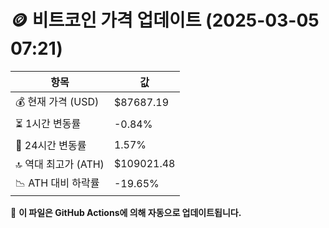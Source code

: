 # 🪙 비트코인 가격 업데이트 (2025-03-05 07:21)

| 항목                | 값 |
|--------------------|----------------|
| 💰 현재 가격 (USD) | $87687.19 |
| ⏳ 1시간 변동률    | -0.84% |
| 📆 24시간 변동률   | 1.57% |
| 🔝 역대 최고가 (ATH) | $109021.48 |
| 📉 ATH 대비 하락률 | -19.65% |

🔄 **이 파일은 GitHub Actions에 의해 자동으로 업데이트됩니다.**
